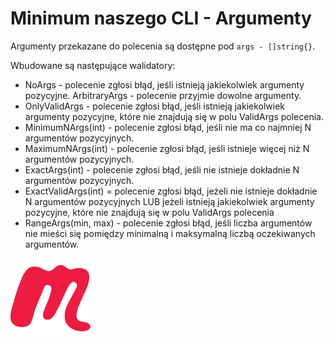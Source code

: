 # Minimum naszego CLI - Argumenty

Argumenty przekazane do polecenia są dostępne pod `args - []string{}`.

Wbudowane są następujące walidatory:

- NoArgs - polecenie zgłosi błąd, jeśli istnieją jakiekolwiek argumenty pozycyjne.
ArbitraryArgs - polecenie przyjmie dowolne argumenty.
- OnlyValidArgs - polecenie zgłosi błąd, jeśli istnieją jakiekolwiek argumenty pozycyjne, które nie znajdują się w polu ValidArgs polecenia.
- MinimumNArgs(int) - polecenie zgłosi błąd, jeśli nie ma co najmniej N argumentów pozycyjnych.
- MaximumNArgs(int) - polecenie zgłosi błąd, jeśli istnieje więcej niż N argumentów pozycyjnych.
- ExactArgs(int) - polecenie zgłosi błąd, jeśli nie istnieje dokładnie N argumentów pozycyjnych.
- ExactValidArgs(int) = polecenie zgłosi błąd, jeżeli nie istnieje dokładnie N argumentów pozycyjnych LUB jeżeli istnieją jakiekolwiek argumenty pozycyjne, które nie znajdują się w polu ValidArgs polecenia
- RangeArgs(min, max) - polecenie zgłosi błąd, jeśli liczba argumentów nie mieści się pomiędzy minimalną i maksymalną liczbą oczekiwanych argumentów.

<!-- Copy this block for every slide -->
<BarBottom  title="Goat - Poznań Go Devs #7">
  <Item text="Meetup">
    <a href="https://www.meetup.com/pl-PL/goat-poznan-go-devs/"><img src="/images/meetup-icon.svg" class="w-5"/></a>
  </Item>
</BarBottom>